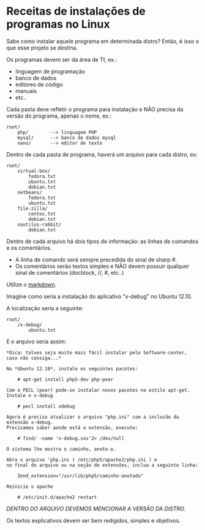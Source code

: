 Receitas de instalações de programas no Linux
===

Sabe como instalar aquele programa em determinada distro?
Então, é isso o que esse projeto se destina.


Os programas devem ser da área de TI, ex.:

* linguagem de programação
* banco de dados
* editores de código
* manuais
* etc..


Cada pasta deve refletir o programa para instalação e
NÂO precisa da versão do programa, apenas o nome, ex.:

	root/
		php/  		--> linguagem PHP
		mysql/		--> banco de dados mysql
		nano/		--> editor de texto
	

Dentro de cada pasta de programa, haverá um arquivo para cada distro, ex:

	root/
		virtual-box/
			fedora.txt
			ubuntu.txt
			debian.txt
		netbeans/
			fedora.txt
			ubuntu.txt
		file-zilla/
			centos.txt
			debian.txt
		nautilus-rabbit/
			debian.txt
			

Dentro de cada arquivo há dois tipos de informação: as linhas de comandos e os comentários.

* A linha de comando será sempre precedida do sinal de sharp #.
* Os comentários serão textos simples e NÂO devem possuir qualquer sinal de comentários (docblock, //, #, etc..)

Utilize o [markdown](http://daringfireball.net/projects/markdown/syntax).



Imagine como seria a instalação do aplicativo "x-debug" no Ubuntu 12.10.

A localização seria a seguinte:

	root/
		/x-debug/
			ubuntu.txt
		
E o arquivo seria assim:
		

	*Dica: talves seja muito mais fácil instalar pelo Software-center, caso não consiga...*

	No *Ubuntu 12.10*, instale os seguintes pacotes:

		# apt-get install php5-dev php-pear

	Com o PECL (pear) pode-se instalar novos pacotes no estilo apt-get.
	Instale o x-debug

		# pecl install xdebug

	Agora é preciso atualizar o arquivo "php.ini" com a inclusão da extensão x-debug.
	Precisamos saber aonde está a extensão, execute:

		# find/ -name 'x-debug.sos'2> /dev/null

	O sistema lhe mostra o caminho, anote-o.

	Abra o arquivo 'php.ini ( /etc/php5/apache2/php.ini ) e 
	no final do arquivo ou na seção de extensões, inclua a seguinte linha:

		Zend_extension="/usr/lib/php5/caminho-anotado"

	Reinicie o apache

		# /etc/init.d/apache2 restart



*DENTRO DO ARQUIVO DEVEMOS MENCIONAR A VERSÃO DA DISTRO*.

Os textos explicativos devem ser bem redigidos, simples e objetivos.
